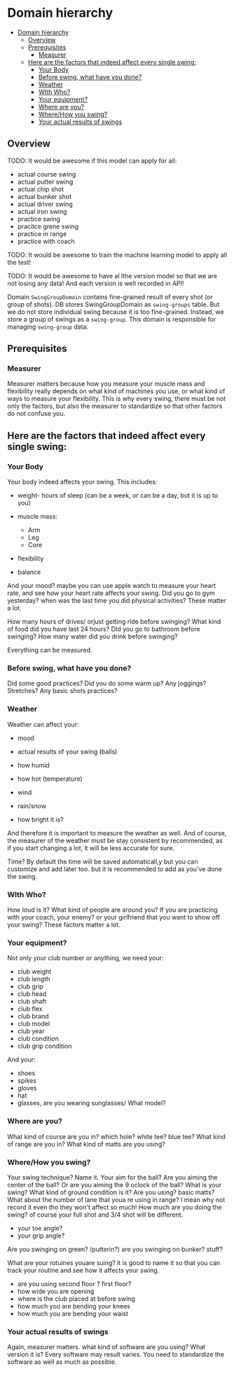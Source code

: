 # Domain hierarchy

<!-- TOC -->

- [Domain hierarchy](#domain-hierarchy)
  - [Overview](#overview)
  - [Prerequisites](#prerequisites)
    - [Measurer](#measurer)
  - [Here are the factors that indeed affect every single swing:](#here-are-the-factors-that-indeed-affect-every-single-swing)
    - [Your Body](#your-body)
    - [Before swing, what have you done?](#before-swing-what-have-you-done)
    - [Weather](#weather)
    - [WIth Who?](#with-who)
    - [Your equipment?](#your-equipment)
    - [Where are you?](#where-are-you)
    - [Where/How you swing?](#wherehow-you-swing)
    - [Your actual results of swings](#your-actual-results-of-swings)

<!-- /TOC -->

## Overview

TODO: It would be awesome if this model can apply for all:
- actual course swing
- actual putter swing
- actual chip shot
- actual bunker shot
- actual driver swing
- actual iron swing
- practice swing
- pracitce grene swing
- practice in range
- practice with coach

TODO: It would be awesome to train the machine learning model to apply all the test!

 TODO: It would be awesome to have al lthe version model so that we are not losing any data! And each version is well recorded in API!

Domain `SwingGroupDomain` contains fine-grained result of every shot (or group of shots). DB stores SwingGroupDomain as `swing-groups` table. But we do not store individual swing because it is too fine-grained. Instead, we store a group of swings as a `swing-group`. This domain is responsible for managing `swing-group` data.

## Prerequisites
### Measurer
Measurer matters because how you measure your muscle mass and flexibility really depends on what kind of machines you use, or what kind of ways to measure your flexibility. This is why every swing, there must be not only the factors, but also the measurer to standardize so that other factors do not confuse you.

## Here are the factors that indeed affect every single swing:

### Your Body
Your body indeed affects your swing. This includes:

- weight- hours of sleep (can be a week, or can be a day, but it is up to you)

- muscle mass:
  - Arm
  - Leg
  - Core
- flexibility
- balance

And your mood? maybe you can use apple watch to measure your heart rate, and see how your heart rate affects your swing.
Did you go to gym yesterday? when was the last time you did physical activities? These matter a lot.

How many hours of drives/ orjust getting ride before swinging? 
What kind of food did you have last 24 hours?
DId you go to bathroom before swinging?
How many water did you drink before swinging?

Everything can be measured.


### Before swing, what have you done?

Did some good practices? 
Did you do some warm up?
Any joggings? Stretches?
 Any basic shots practices?


### Weather
Weather can affect your:
- mood
- actual results of your swing (balls)

- how humid
- how hot (temperature)
- wind
- rain/snow
- how bright it is?

And therefore it is important to measure the weather as well.
And of course, the measurer of the weather must be stay consistent by recommended, as if you start changing a lot, it will be less accurate for sure.

Time? By default the time will be saved automaticall,y but you can customize and add later too. but it is recommended to add as you've done the swing.

### WIth Who?
How loud is it?
What kind of people are around you?
If you are practicing with your coach, your enemy? or your girlfriend that you want to show off your swing?
These factors matter a lot.


### Your equipment?
Not only your club number or anything, we need your:
- club weight
- club length
- club grip
- club head
- club shaft
- club flex
- club brand
- club model
- club year
- club condition
- club grip condition

And your:
- shoes
- spikes
- gloves
- hat
- glasses, are you wearing sunglasses/ What model?

### Where are you?
What kind of course are you in? which hole? white tee? blue tee?
What kind of range are you in? What kind of matts are you using?


### Where/How you swing?
Your swing technique? Name it.
Your aim for the ball? Are you aiming the center of the ball? Or are you aiming the 9 oclock of the ball? What is your swing?
What kind of ground condition is it? Are you using? basic matts?
What about the number of lane that youa re using in range? I mean why not record it even tho they won't affect so much!
How much are you doing the swing? of course your full shot and 3/4 shot will be different.

- your toe angle?
- your grip angle?


Are you swinging on green? (putterin?)
are you swinging on bunker? stuff?


What are your rotuines youare suing? it is good to name it so that you can track your routine and see how it affects your swing.

- are you using second floor ? first floor?
- how wide you are opening
- where is the club placed at before swing
- how much you are bending your knees
- how much you are bending your waist

### Your actual results of swings
Again, measurer matters. what kind of software are you using? What version it is? Every software may result varies. You need to standardize the software as well as much as possible.